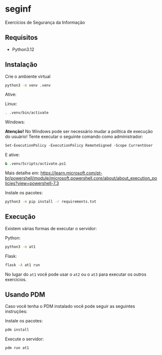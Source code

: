 # seginf

Exercícios de Segurança da Informação

## Requisitos

 - Python3.12

## Instalação

Crie o ambiente virtual

```sh
python3 -m venv .venv
```

Ative:

Linux:

```sh
. .venv/bin/activate
```

Windows:

**Atenção!** No Windows pode ser necessário mudar a política de execução do usuário! Tente executar o seguinte comando como administrador:

``` ps
Set-ExecutionPolicy -ExecutionPolicy RemoteSigned -Scope CurrentUser
```

E ative:

```sh
& .venv/Scripts/activate.ps1
```

Mais detalhe em: <https://learn.microsoft.com/pt-br/powershell/module/microsoft.powershell.core/about/about_execution_policies?view=powershell-7.3>

Instale os pacotes:

```sh
python3 -m pip install -r requirements.txt
```

## Execução

Existem várias formas de executar o servidor:

Python:

```sh
python3 -m at1
```

Flask:

```sh
flask -A at1 run
```

No lugar do `at1` você pode usar o `at2` ou o `at3` para executar os outros exercícios.

## Usando PDM

Caso você tenha o PDM instalado você pode seguir as seguintes instruções:

Instale os pacotes:

```sh
pdm install
```

Execute o servidor:

```sh
pdm run at1
```
